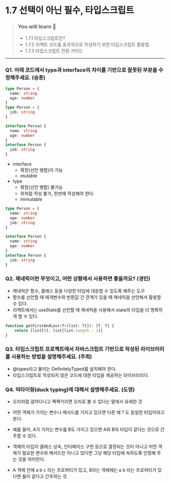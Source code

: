 # 1.7 선택이 아닌 필수, 타입스크립트

> ### You will learn 🤔
>- 1.7.1 타입스크립트란?
>- 1.7.2 리액트 코드를 효과적으로 작성하기 위한 타입스크립트 활용법
>- 1.7.3 타입스크립트 전환 가이드

---

### Q1. 아래 코드에서 type과 interface의 차이를 기반으로 잘못된 부분을 수정해주세요. (승훈)
```typescript
type Person = {
  name: string
  age: number
}
type Person = {
  job: string 
}

interface Person {
  name: string
  age: number
} 
interface Person {
  job: string
}
```

- interface
  - 확장(선언 병합)이 가능
  - mutable
- type
  - 확장(선언 병합) 불가능
  - 위처럼 작성 불가, 한번에 작성해야 한다.
  - immutable
 
```typescript
type Person = {
  name: string
  age: number
  job: string 
}

interface Person {
  name: string
  age: number
} 
interface Person {
  job: string
}
```

### Q2. 제네릭이란 무엇이고, 어떤 상황에서 사용하면 좋을까요? (경민)
- 제네릭은 함수, 클래스 등을 다양한 타입에 대응할 수 있도록 해주는 도구
- 함수를 선언할 때 매개변수와 반환값 간 관계가 있을 때 제네릭을 선언해서 활용할 수 있다.
- 리액트에서는 useState를 선언할 때 제네릭을 사용해서 state의 타입을 더 명확하게 할 수 있다.

```js
function getFirstAndLast<T>(list: T[]): [T, T] {
    return [list[0], list[list.length - 1]]
}
```

### Q3. 타입스크립트 프로젝트에서 자바스크립트 기반으로 작성된 라이브러리를 사용하는 방법을 설명해주세요. (주희)
- @types라고 불리는 DefinitelyTyped를 설치해야 한다.
- 타입스크립트로 작성되지 않은 코드에 대한 타입을 제공하는 라이브러리다.

### Q4. 덕타이핑(duck typing)에 대해서 설명해주세요. (도영)
- 오리처럼 걸어다니고 꽥꽥거리면 오리로 볼 수 있다는 말에서 유래한 것
- 어떤 객체가 가지는 변수나 메서드를 가지고 있으면 다른 애 ? 도 동일한 타입이라고 본다.
- 예를 들어, A가 가지는 변수를 B도 가지고 있으면 A와 B의 타입이 같다는 것으로 간주할 수 있다.

- 객체의 타입이 클래스 상속, 인터페이스 구현 등으로 결정되는 것이 아니고 어떤 객체가 필요한 변수와 메서드만 지니고 있다면 그냥 해당 타입에 속하도록 인정해 주는 것을 의미한다.

- A 객체 안에 a b c 라는 프로퍼티가 있고, B라는 객체에는 a b 라는 프로퍼티가 있다면 둘이 같다고 간주하는 것
